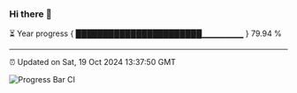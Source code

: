 ### Hi there 👋

⏳ Year progress { ███████████████████████▁▁▁▁▁▁▁ } 79.94 %

---

⏰ Updated on Sat, 19 Oct 2024 13:37:50 GMT

![Progress Bar CI](https://github.com/IshwaranRudhara/GIT-ACTION/workflows/Progress%20Bar%20CI/badge.svg)
